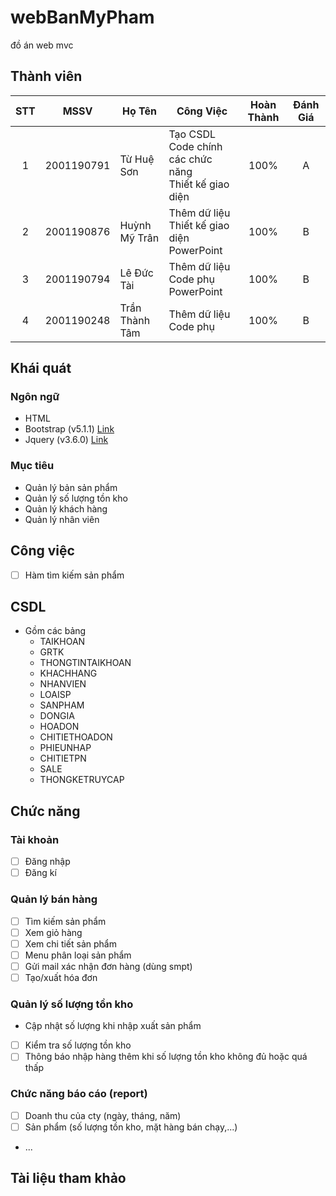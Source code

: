 # webBanMyPham
đồ án web mvc

## Thành viên
| STT   | MSSV          | Họ Tên         | Công Việc | Hoàn Thành    | Đánh Giá  |
| :---: | :---:         | ---            | ---       | :---:         | :---:     |
| 1     | 2001190791    | Từ Huệ Sơn     | Tạo CSDL <br> Code chính các chức năng <br> Thiết kế giao diện  | 100% | A |
| 2     | 2001190876    | Huỳnh Mỹ Trân  | Thêm dữ liệu <br> Thiết kế giao diện <br> PowerPoint | 100% | B |
| 3     | 2001190794    | Lê Đức Tài     | Thêm dữ liệu <br> Code phụ <br> PowerPoint    | 100% | B |
| 4     | 2001190248    | Trần Thành Tâm | Thêm dữ liệu <br> Code phụ | 100% | B |

## Khái quát
### Ngôn ngữ
- HTML
- Bootstrap (v5.1.1) [Link](https://getbootstrap.com/)
- Jquery (v3.6.0) [Link](https://jquery.com/)

### Mục tiêu
- Quản lý bản sản phẩm
- Quản lý số lượng tồn kho
- Quản lý khách hàng
- Quản lý nhân viên

## Công việc
- [ ] Hàm tìm kiếm sản phẩm

## CSDL
- Gồm các bảng
    - TAIKHOAN
    - GRTK
    - THONGTINTAIKHOAN
    - KHACHHANG
    - NHANVIEN
    - LOAISP
    - SANPHAM
    - DONGIA
    - HOADON
    - CHITIETHOADON
    - PHIEUNHAP
    - CHITIETPN
    - SALE
    - THONGKETRUYCAP

## Chức năng
### Tài khoản
- [ ] Đăng nhập
- [ ] Đăng kí
### Quản lý bán hàng
- [ ] Tìm kiếm sản phẩm
- [ ] Xem giỏ hàng 
- [ ] Xem chi tiết sản phẩm
- [ ] Menu phân loại sản phẩm
- [ ] Gửi mail xác nhận đơn hàng (dùng smpt)
- [ ] Tạo/xuất hóa đơn
### Quản lý số lượng tồn kho
- Cập nhật số lượng khi nhập xuất sản phẩm
- [ ] Kiểm tra số lượng tồn kho
- [ ] Thông báo nhập hàng thêm khi số lượng tồn kho không đủ hoặc quá thấp
### Chức năng báo cáo (report)
- [ ] Doanh thu của cty (ngày, tháng, năm)
- [ ] Sản phẩm (số lượng tồn kho, mặt hàng bán chạy,...)
- ...

## Tài liệu tham khảo
